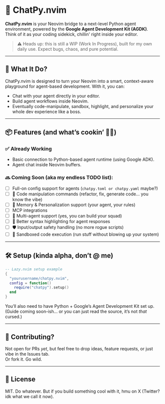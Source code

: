 # 🧠 ChatPy.nvim

**ChatPy.nvim** is your Neovim bridge to a next-level Python agent environment, powered by the **Google Agent Development Kit (AGDK)**.  
Think of it as your coding sidekick, chillin' right inside your editor.

> ⚠️ Heads up: this is still a WIP (Work In Progress), built for my own daily use. Expect bugs, chaos, and pure potential.

---

## 🚀 What It Do?

ChatPy.nvim is designed to turn your Neovim into a smart, context-aware playground for agent-based development. With it, you can:
- Chat with your agent directly in your editor.
- Build agent workflows inside Neovim.
- Eventually code-manipulate, sandbox, highlight, and personalize your whole dev experience like a boss.

---

## 📦 Features (and what’s cookin’ 👨‍🍳)

### ✅ Already Working
- Basic connection to Python-based agent runtime (using Google ADK).
- Agent chat inside Neovim buffers.

### 🔜 Coming Soon (aka my endless TODO list):
- [ ] Full-on config support for agents (`chatpy.toml or chatpy.yaml` maybe?)
- [ ] 🔁 Code manipulation commands (refactor, fix, generate code... you know the vibe)
- [ ] 💾 Memory & Personalization support (your agent, your rules)
- [ ] MCP integrations
- [ ] 🧠 Multi-agent support (yes, you can build your squad)
- [ ] 🎨 Better syntax highlighting for agent responses
- [ ] 🛡️ Input/output safety handling (no more rogue scripts)
- [ ] 🧪 Sandboxed code execution (run stuff without blowing up your system)

---

## 🛠️ Setup (kinda alpha, don’t @ me)

```lua
-- Lazy.nvim setup example
{
  "yourusername/chatpy.nvim",
  config = function()
    require("chatpy").setup()
  end
}
```

You’ll also need to have Python + Google’s Agent Development Kit set up.  
(Guide coming soon-ish… or you can just read the source, it’s not *that* cursed.)

---

## 🤝 Contributing?

Not open for PRs *yet*, but feel free to drop ideas, feature requests, or just vibe in the Issues tab.  
Or fork it. Go wild.

---

## 📓 License

MIT. Do whatever. But if you build something cool with it, hmu on X (Twitter? idk what we call it now).
